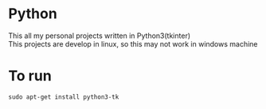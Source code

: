 # Python
This all my personal projects written in Python3(tkinter)  
This projects are develop in linux, so this may not work in windows machine

# To run
```sudo apt-get install python3-tk```
